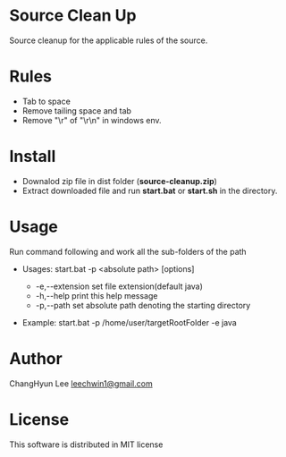 # Source Clean Up
Source cleanup for the applicable rules of the source.

# Rules
- Tab to space
- Remove tailing space and tab
- Remove "\r" of "\r\n" in windows env.

# Install
- Downalod zip file in dist folder (**source-cleanup.zip**)
- Extract downloaded file and run **start.bat** or **start.sh** in the directory.

# Usage
Run command following and work all the sub-folders of the path

* Usages: start.bat -p \<absolute path\> [options]
  * -e,--extension <arg>   set file extension(default java)
  * -h,--help              print this help message
  * -p,--path <arg>        set absolute path denoting the starting directory

* Example: start.bat -p /home/user/targetRootFolder -e java

# Author
 ChangHyun Lee <leechwin1@gmail.com>

# License
This software is distributed in MIT license
